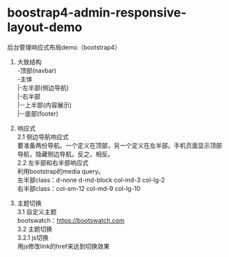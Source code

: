 # boostrap4-admin-responsive-layout-demo
后台管理响应式布局demo（bootstrap4）

1. 大致结构<br>
-顶部(navbar)<br>
-主体<br>
|-左半部(侧边导航)<br>
|-右半部<br>
|--上半部(内容展示)<br>
|--底部(footer)

2. 响应式<br>
2.1 侧边导航响应式<br>
  要准备两份导航。一个定义在顶部，另一个定义在左半部。手机页面显示顶部导航，隐藏侧边导航。反之，相反。<br>
2.2 左半部和右半部响应式<br>
  利用bootstrap的media query。<br>
  左半部class：d-none d-md-block col-md-3 col-lg-2<br>
  右半部class：col-sm-12 col-md-9 col-lg-10

3. 主题切换<br>
3.1 自定义主题<br>
  bootswatch：https://bootswatch.com<br>
3.2 主题切换<br>
3.2.1 js切换<br>
  用js修改link的href来达到切换效果
